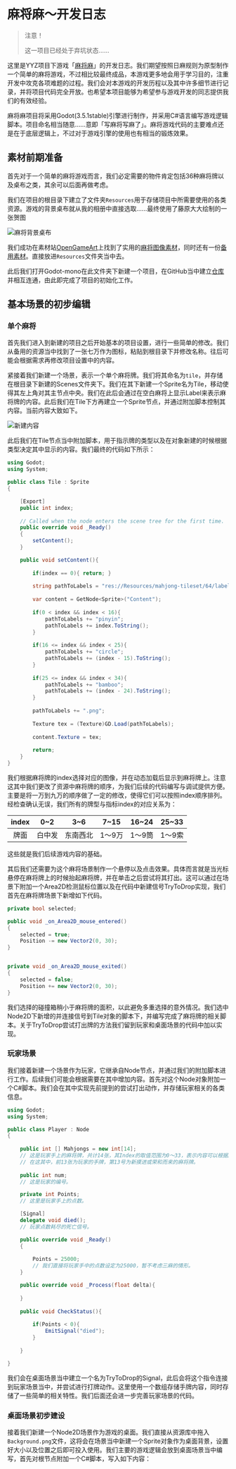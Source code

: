 # 麻将麻～开发日志

> 注意！
> 
> 这一项目已经处于弃坑状态……

这里是YYZ项目下游戏「[麻将麻](https://github.com/YuanyouZhou/Mahjong-Ma)」的开发日志。我们期望按照日麻规则为原型制作一个简单的麻将游戏，不过相比较最终成品，本游戏更多地会用于学习目的，注重开发中攻克各项难题的过程。我们会对本游戏的开发历程以及其中许多细节进行记录，并将项目代码完全开放。也希望本项目能够为希望参与游戏开发的同志提供我们的有效经验。

麻将麻项目将采用Godot(3.5.1stable)引擎进行制作，并采用C#语言编写游戏逻辑脚本。项目命名相当随意……意即「写麻将写麻了」。麻将游戏代码的主要难点还是在于底层逻辑上，不过对于游戏引擎的使用也有相当的锻炼效果。

## 素材前期准备

首先对于一个简单的麻将游戏而言，我们必定需要的物件肯定包括36种麻将牌以及桌布之类，其余可以后面再做考虑。

我们在项目的根目录下建立了文件夹`Resources`用于存储项目中所需要使用的各类资源。游戏的背景桌布就从我的相册中直接选取……最终使用了藤原大大绘制的一张贺图

![麻将背景桌布](https://cdn.jsdelivr.net/gh/Yellow-GGG/Pics@main/C949043F-6BBC-4C61-B36E-66A58B174BFF_1_105_c.jpeg)

我们成功在素材站[OpenGameArt](opengameart.org)上找到了实用的[麻将图像素材](https://opengameart.org/content/mahjong-tileset)，同时还有一份[备用素材](https://opengameart.org/content/pixel-art-mahjong-tiles)。直接放进`Resources`文件夹当中去。

此后我们打开Godot-mono在此文件夹下新建一个项目，在GitHub当中建立[仓库](https://github.com/YuanyouZhou/Mahjong-Ma)并相互连通，由此即完成了项目的初始化工作。

## 基本场景的初步编辑

### 单个麻将

首先我们进入到新建的项目之后开始基本的项目设置，进行一些简单的修改。我们从备用的资源当中找到了一张七万作为图标，粘贴到根目录下并修改名称。往后可能会根据需求再修改项目设置中的内容。

紧接着我们新建一个场景，表示一个单个麻将牌。我们将其命名为`tile`，并存储在根目录下新建的Scenes文件夹下。我们在其下新建一个Sprite名为Tile，移动使得其左上角对其主节点中央。我们在此后会通过在空白麻将上显示Label来表示麻将牌的内容。此后我们在Tile下方再建立一个Sprite节点，并通过附加脚本控制其内容。当前内容大致如下。

![新建内容](https://cdn.jsdelivr.net/gh/Yellow-GGG/Pics@main/IJArfF.png)

此后我们在Tile节点当中附加脚本，用于指示牌的类型以及在对象新建的时候根据类型决定其中显示的内容。我们最终的代码如下所示：

```csharp
using Godot;
using System;

public class Tile : Sprite
{

	[Export]
	public int index;
	
	// Called when the node enters the scene tree for the first time.
	public override void _Ready()
	{
		setContent();
	}

	public void setContent(){
		
		if(index == 0){ return; }
		
		string pathToLabels = "res://Resources/mahjong-tileset/64/labels/";
		 
		var content = GetNode<Sprite>("Content");
		
		if(0 < index && index < 16){
			pathToLabels += "pinyin";
			pathToLabels += index.ToString();
		}
		
		if(16 <= index && index < 25){
			pathToLabels += "circle";
			pathToLabels += (index - 15).ToString();
		}
		
		if(25 <= index && index < 34){
			pathToLabels += "bamboo";
			pathToLabels += (index - 24).ToString();
		}
		
		pathToLabels += ".png";
		
		Texture tex = (Texture)GD.Load(pathToLabels);
		
		content.Texture = tex;
		
		return;
	}
}

```

我们根据麻将牌的index选择对应的图像，并在动态加载后显示到麻将牌上。注意这其中我们更改了资源中麻将牌的顺序，为我们后续的代码编写与调试提供方便。主要是将一万到九万的顺序做了一定的修改，使得它们可以按照index顺序排列。经检查确认无误，我们所有的牌型与指标index的对应关系为：

|index|0~2|3~6|7~15|16~24|25~33|
|:-:|:-:|:-:|:-:|:-:|:-:|
|牌面|白中发|东南西北|1～9万|1～9筒|1～9索|

这些就是我们后续游戏内容的基础。

其后我们还需要为这个麻将场景制作一个悬停以及点击效果。具体而言就是当光标悬停在麻将牌上的时候抬起麻将牌，并在单击之后尝试将其打出。这可以通过在场景下附加一个Area2D检测鼠标位置以及在代码中新建信号TryToDrop实现，我们首先在麻将牌场景下新增如下代码。

```csharp
private bool selected;

public void _on_Area2D_mouse_entered()
{
	selected = true;
	Position -= new Vector2(0, 30);
}


private void _on_Area2D_mouse_exited()
{
	selected = false;
	Position += new Vector2(0, 30);
}
```

我们选择的碰撞箱稍小于麻将牌的面积，以此避免多重选择的意外情况。我们选中Node2D下新增的并连接信号到Tile对象的脚本下，并编写完成了麻将牌的相关脚本。关于TryToDrop尝试打出牌的方法我们留到玩家和桌面场景的代码中加以实现。

### 玩家场景

我们接着新建一个场景作为玩家，它继承自Node节点，并通过我们的附加脚本进行工作。后续我们可能会根据需要在其中增加内容。首先对这个Node对象附加一个C#脚本。我们会在其中实现先前提到的尝试打出动作，并存储玩家相关的各类信息。

```csharp
using Godot;
using System;

public class Player : Node
{
	
	public int [] Mahjongs = new int[14];
	// 这是玩家手上的麻将牌，共计14张，其Index的取值范围为0～33，表示内容可以根据麻将场景获取。
	// 在这其中，前13张为玩家的手牌，第13号为新摸进或荣和而来的麻将牌。
	
	public int num;
	// 这是玩家的编号。

	private int Points;
	// 这里是玩家手上的点数。

	[Signal]
	delegate void died();
	// 玩家点数耗尽的死亡信号。

	public override void _Ready()
	{
		
		Points = 25000;
		// 我们直接将玩家手中的点数设定为25000，暂不考虑三麻的情形。
	}

	public override void _Process(float delta){
		
	}
	
	public void CheckStatus(){
		
		if(Points < 0){
			EmitSignal("died");
		}
		
	}

}

```

我们会在桌面场景当中建立一个名为TryToDrop的Signal，此后会将这个指令连接到玩家场景当中，并尝试进行打牌动作。这里使用一个数组存储手牌内容，同时存储了一些简单的相关特性。我们后面还会进一步完善玩家场景的代码。

### 桌面场景初步建设

接着我们新建一个Node2D场景作为游戏的桌面。我们直接从资源库中拖入`Background.png`文件，这将会在场景当中新建一个Sprite对象作为桌面背景，设置好大小以及位置之后即可投入使用。我们主要的游戏逻辑会放到桌面场景当中编写，首先对根节点附加一个C#脚本，写入如下内容：

```csharp

```
